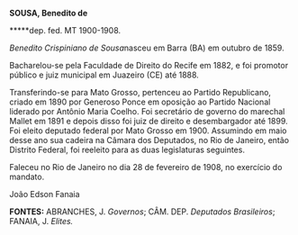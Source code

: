 **SOUSA, Benedito de**

**\***dep. fed. MT 1900-1908.

*Benedito Crispiniano de Sousa*nasceu em Barra (BA) em outubro de 1859.

Bacharelou-se pela Faculdade de Direito do Recife em 1882, e foi
promotor público e juiz municipal em Juazeiro (CE) até 1888.

Transferindo-se para Mato Grosso, pertenceu ao Partido Republicano,
criado em 1890 por Generoso Ponce em oposição ao Partido Nacional
liderado por Antônio Maria Coelho. Foi secretário de governo do marechal
Mallet em 1891 e depois disso foi juiz de direito e desembargador até
1899. Foi eleito deputado federal por Mato Grosso em 1900. Assumindo em
maio desse ano sua cadeira na Câmara dos Deputados, no Rio de Janeiro,
então Distrito Federal, foi reeleito para as duas legislaturas
seguintes.

Faleceu no Rio de Janeiro no dia 28 de fevereiro de 1908, no exercício
do mandato.

João Edson Fanaia

**FONTES:** ABRANCHES, J. *Governos*; CÂM. DEP. *Deputados Brasileiros*;
FANAIA, J. *Elites.*
